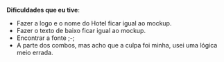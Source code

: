 **Dificuldades que eu tive**:
- Fazer a logo e o nome do Hotel ficar igual ao mockup.
- Fazer o texto de baixo ficar igual ao mockup.
- Encontrar a fonte ;-;
- A parte dos combos, mas acho que a culpa foi minha, usei uma lógica meio errada.